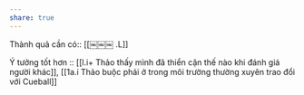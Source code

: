 ```yaml
---
share: true
---
```

Thành quả cần có:: [[￼￼￼ .L]]

Ý tưởng tốt hơn :: [[l.i+ Thảo thấy mình đã thiển cận thế nào khi đánh giá người khác]], [[1a.i Thảo buộc phải ở trong môi trường thường xuyên trao đổi với Cueball]]